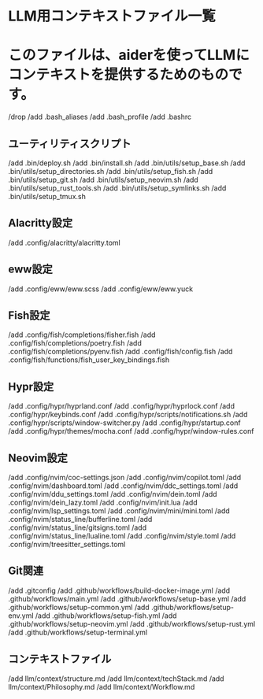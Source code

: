 # LLM用コンテキストファイル一覧
# このファイルは、aiderを使ってLLMにコンテキストを提供するためのものです。
/drop
/add       .bash_aliases
/add       .bash_profile
/add       .bashrc
## ユーティリティスクリプト
/add       .bin/deploy.sh
/add       .bin/install.sh
/add       .bin/utils/setup_base.sh
/add       .bin/utils/setup_directories.sh
/add       .bin/utils/setup_fish.sh
/add       .bin/utils/setup_git.sh
/add       .bin/utils/setup_neovim.sh
/add       .bin/utils/setup_rust_tools.sh
/add       .bin/utils/setup_symlinks.sh
/add       .bin/utils/setup_tmux.sh
## Alacritty設定
/add       .config/alacritty/alacritty.toml
## eww設定
/add       .config/eww/eww.scss
/add       .config/eww/eww.yuck
## Fish設定
/add       .config/fish/completions/fisher.fish
/add       .config/fish/completions/poetry.fish
/add       .config/fish/completions/pyenv.fish
/add       .config/fish/config.fish
/add       .config/fish/functions/fish_user_key_bindings.fish
## Hypr設定
/add       .config/hypr/hyprland.conf
/add       .config/hypr/hyprlock.conf
/add       .config/hypr/keybinds.conf
/add       .config/hypr/scripts/notifications.sh
/add       .config/hypr/scripts/window-switcher.py
/add       .config/hypr/startup.conf
/add       .config/hypr/themes/mocha.conf
/add       .config/hypr/window-rules.conf
## Neovim設定
/add       .config/nvim/coc-settings.json
/add       .config/nvim/copilot.toml
/add       .config/nvim/dashboard.toml
/add       .config/nvim/ddc_settings.toml
/add       .config/nvim/ddu_settings.toml
/add       .config/nvim/dein.toml
/add       .config/nvim/dein_lazy.toml
/add       .config/nvim/init.lua
/add       .config/nvim/lsp_settings.toml
/add       .config/nvim/mini/mini.toml
/add       .config/nvim/status_line/bufferline.toml
/add       .config/nvim/status_line/gitsigns.toml
/add       .config/nvim/status_line/lualine.toml
/add       .config/nvim/style.toml
/add       .config/nvim/treesitter_settings.toml
## Git関連
/add       .gitconfig
/add       .github/workflows/build-docker-image.yml
/add       .github/workflows/main.yml
/add       .github/workflows/setup-base.yml
/add       .github/workflows/setup-common.yml
/add       .github/workflows/setup-env.yml
/add       .github/workflows/setup-fish.yml
/add       .github/workflows/setup-neovim.yml
/add       .github/workflows/setup-rust.yml
/add       .github/workflows/setup-terminal.yml

## コンテキストファイル
/add       llm/context/structure.md
/add       llm/context/techStack.md
/add       llm/context/Philosophy.md
/add       llm/context/Workflow.md

